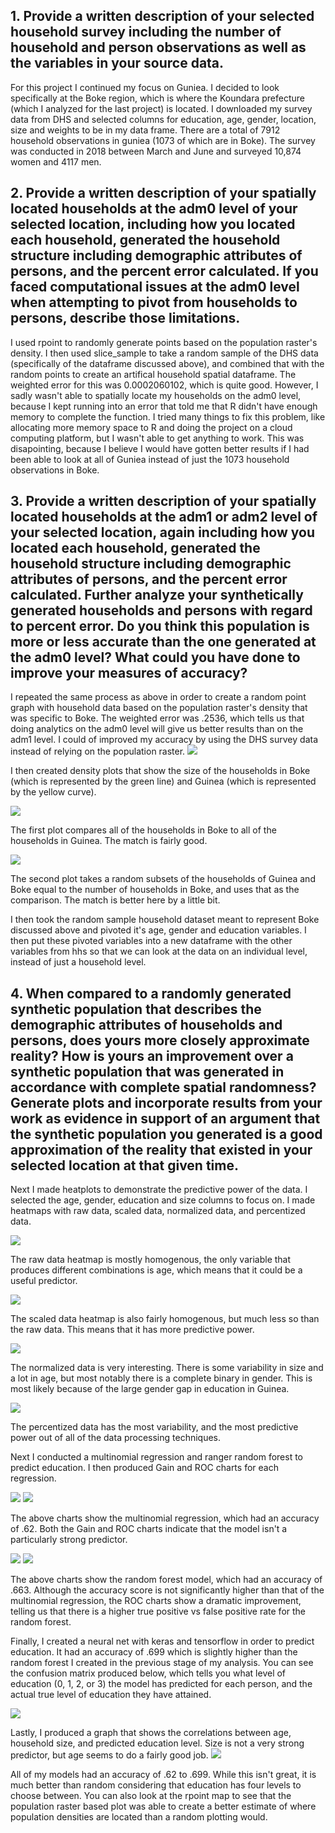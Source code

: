 ## 1. Provide a written description of your selected household survey including the number of household and person observations as well as the variables in your source data.

For this project I continued my focus on Guniea. I decided to look specifically at the Boke region, which is where the Koundara prefecture (which I analyzed for the last project) is located. I downloaded my survey data from DHS and selected columns for education, age, gender, location, size and weights to be in my data frame. There are a total of 7912 household observations in guniea (1073 of which are in Boke). The survey was conducted in 2018 between March and June and surveyed 10,874 women and 4117 men.

## 2. Provide a written description of your spatially located households at the adm0 level of your selected location, including how you located each household, generated the household structure including demographic attributes of persons, and the percent error calculated. If you faced computational issues at the adm0 level when attempting to pivot from households to persons, describe those limitations.

I used rpoint to randomly generate points based on the population raster's density. I then used slice_sample to take a random sample of the DHS data (specifically of the dataframe discussed above), and combined that with the random points to create an artifical household spatial dataframe. The weighted error for this was 0.0002060102, which is quite good. However, I sadly wasn't able to spatially locate my households on the adm0 level, because I kept running into an error that told me that R didn't have enough memory to complete the function. I tried many things to fix this problem, like allocating more memory space to R and doing the project on a cloud computing platform, but I wasn't able to get anything to work. This was disapointing, because I believe I would have gotten better results if I had been able to look at all of Guniea instead of just the 1073 household observations in Boke.


## 3. Provide a written description of your spatially located households at the adm1 or adm2 level of your selected location, again including how you located each household, generated the household structure including demographic attributes of persons, and the percent error calculated. Further analyze your synthetically generated households and persons with regard to percent error. Do you think this population is more or less accurate than the one generated at the adm0 level? What could you have done to improve your measures of accuracy?

I repeated the same process as above in order to create a random point graph with household data based on the population raster's density that was specific to Boke. The weighted error was .2536, which tells us that doing analytics on the adm0 level will give us better results than on the adm1 level. I could of improved my accuracy by using the DHS survey data instead of relying on the population raster.
![](rpoint_boke.PNG)

I then created density plots that show the size of the households in Boke (which is represented by the green line) and Guinea (which is represented by the yellow curve). 

![](density1_2.PNG)

The first plot compares all of the households in Boke to all of the households in Guinea. The match is fairly good.

![](density2_2.PNG)

The second plot takes a random subsets of the households of Guinea and Boke equal to the number of households in Boke, and uses that as the comparison. The match is better here by a little bit.

I then took the random sample household dataset meant to represent Boke discussed above and pivoted it's age, gender and education variables. I then put these pivoted variables into a new dataframe with the other variables from hhs so that we can look at the data on an individual level, instead of just a household level.


## 4. When compared to a randomly generated synthetic population that describes the demographic attributes of households and persons, does yours more closely approximate reality? How is yours an improvement over a synthetic population that was generated in accordance with complete spatial randomness? Generate plots and incorporate results from your work as evidence in support of an argument that the synthetic population you generated is a good approximation of the reality that existed in your selected location at that given time.


Next I made heatplots to demonstrate the predictive power of the data. I selected the age, gender, education and size columns to focus on. I made heatmaps with raw data, scaled data, normalized data, and percentized data. 

![](raw2.png)

The raw data heatmap is mostly homogenous, the only variable that produces different combinations is age, which means that it could be a useful predictor. 

![](scale.png)

The scaled data heatmap is also fairly homogenous, but much less so than the raw data. This means that it has more predictive power.

![](normal2.png)

The normalized data is very interesting. There is some variability in size and a lot in age, but most notably there is a complete binary in gender. This is most likely because of the large gender gap in education in Guinea.

![](percent2.png)

The percentized data has the most variability, and the most predictive power out of all of the data processing techniques.


Next I conducted a multinomial regression and ranger random forest to predict education. I then produced Gain and ROC charts for each regression.

![](multireg_gain2.PNG)
![](multireg_roc2.PNG)

The above charts show the multinomial regression, which had an accuracy of .62. Both the Gain and ROC charts indicate that the model isn't a particularly strong predictor. 

![](rf_gain2.PNG)
![](rf_roc2.PNG)

The above charts show the random forest model, which had an accuracy of .663. Although the accuracy score is not significantly higher than that of the multinomial regression, the ROC charts show a dramatic improvement, telling us that there is a higher true positive vs false positive rate for the random forest. 


Finally, I created a neural net with keras and tensorflow in order to predict education. It had an accuracy of .699 which is slightly higher than the random forest I created in the previous stage of my analysis. You can see the confusion matrix produced below, which tells you what level of education (0, 1, 2, or 3) the model has predicted for each person, and the actual true level of education they have attained.

![](confmat.PNG)

Lastly, I produced a graph that shows the correlations between age, household size, and predicted education level. Size is not a very strong predictor, but age seems to do a fairly good job.
![](nn_graph.PNG)

All of my models had an accuracy of .62 to .699. While this isn't great, it is much better than random considering that education has four levels to choose between. You can also look at the rpoint map to see that the population raster based plot was able to create a better estimate of where population densities are located than a random plotting would.
